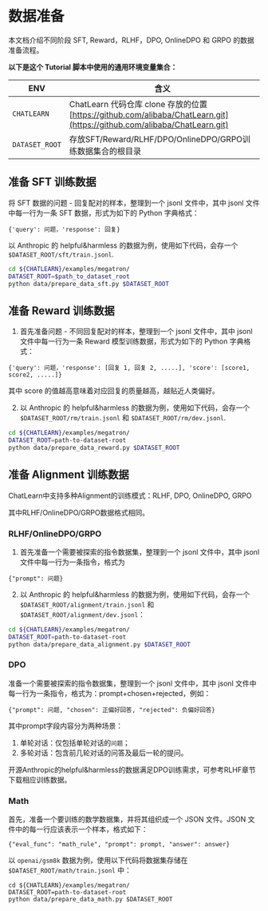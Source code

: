 # 数据准备

本文档介绍不同阶段 SFT, Reward，RLHF，DPO, OnlineDPO 和 GRPO 的数据准备流程。

**以下是这个 Tutorial 脚本中使用的通用环境变量集合：**

| ENV | 含义 |
| --- | --- |
| `CHATLEARN` | ChatLearn 代码仓库 clone 存放的位置 [https://github.com/alibaba/ChatLearn.git](https://github.com/alibaba/ChatLearn.git) |
| `DATASET_ROOT` | 存放SFT/Reward/RLHF/DPO/OnlineDPO/GRPO训练数据集合的根目录 |

## 准备 SFT 训练数据

将 SFT 数据的问题 - 回复配对的样本，整理到一个 jsonl 文件中，其中 jsonl 文件中每一行为一条 SFT 数据，形式为如下的 Python 字典格式：

```
{'query': 问题，'response': 回复}
```

以 Anthropic 的 helpful&harmless 的数据为例，使用如下代码，会存一个 `$DATASET_ROOT/sft/train.jsonl`.

```bash
cd ${CHATLEARN}/examples/megatron/
DATASET_ROOT=$path_to_dataset_root
python data/prepare_data_sft.py $DATASET_ROOT
```

## 准备 Reward 训练数据

1. 首先准备问题 - 不同回复配对的样本，整理到一个 jsonl 文件中，其中 jsonl 文件中每一行为一条 Reward 模型训练数据，形式为如下的 Python 字典格式：

```
{'query': 问题，'response': [回复 1, 回复 2, .....], 'score': [score1, score2, .....]}
```

其中 score 的值越高意味着对应回复的质量越高，越贴近人类偏好。

2. 以 Anthropic 的 helpful&harmless 的数据为例，使用如下代码，会存一个 `$DATASET_ROOT/rm/train.jsonl` 和 `$DATASET_ROOT/rm/dev.jsonl`.

```bash
cd ${CHATLEARN}/examples/megatron/
DATASET_ROOT=path-to-dataset-root
python data/prepare_data_reward.py $DATASET_ROOT
```

## 准备 Alignment 训练数据

ChatLearn中支持多种Alignment的训练模式：RLHF, DPO, OnlineDPO, GRPO

其中RLHF/OnlineDPO/GRPO数据格式相同。


### RLHF/OnlineDPO/GRPO

1. 首先准备一个需要被探索的指令数据集，整理到一个 jsonl 文件中，其中 jsonl 文件中每一行为一条指令，格式为

```
{"prompt": 问题}
```

2. 以 Anthropic 的 helpful&harmless 的数据为例，使用如下代码，会存一个`$DATASET_ROOT/alignment/train.jsonl` 和`$DATASET_ROOT/alignment/dev.jsonl`：

```bash
cd ${CHATLEARN}/examples/megatron/
DATASET_ROOT=path-to-dataset-root
python data/prepare_data_alignment.py $DATASET_ROOT
```

### DPO

准备一个需要被探索的指令数据集，整理到一个 jsonl 文件中，其中 jsonl 文件中每一行为一条指令，格式为：prompt+chosen+rejected，例如：

```
{"prompt": 问题, "chosen": 正偏好回答, "rejected": 负偏好回答}
```

其中prompt字段内容分为两种场景：
1. 单轮对话：仅包括单轮对话的`问题`；
2. 多轮对话：包含前几轮对话的问答及最后一轮的提问。

开源Anthropic的helpful&harmless的数据满足DPO训练需求，可参考RLHF章节下载相应训练数据。

### Math

首先，准备一个要训练的数学数据集，并将其组织成一个 JSON 文件。JSON 文件中的每一行应该表示一个样本，格式如下：

```
{"eval_func": "math_rule", "prompt": prompt, "answer": answer}
```

以 `openai/gsm8k` 数据为例，使用以下代码将数据集存储在 `$DATASET_ROOT/math/train.jsonl` 中：

```
cd ${CHATLEARN}/examples/megatron/
DATASET_ROOT=path-to-dataset-root
python data/prepare_data_math.py $DATASET_ROOT
```

